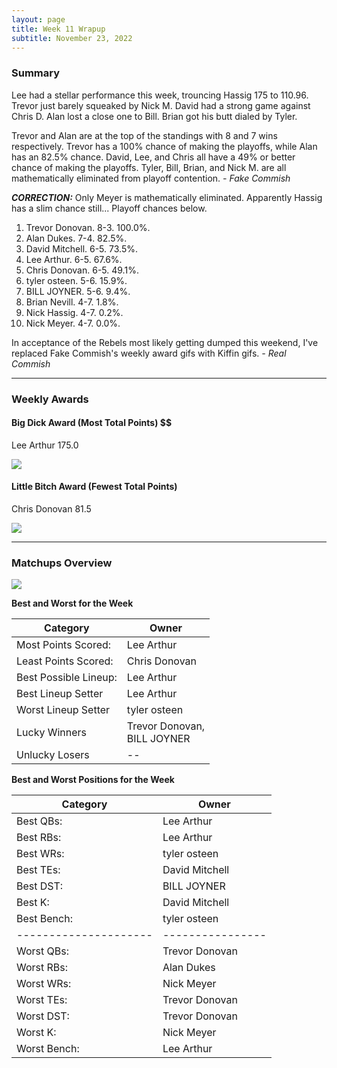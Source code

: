 ```yaml
---
layout: page
title: Week 11 Wrapup
subtitle: November 23, 2022
---
```


### Summary

Lee had a stellar performance this week, trouncing Hassig 175 to 110.96. Trevor just barely squeaked by Nick M. David had a strong game against Chris D. Alan lost a close one to Bill. Brian got his butt dialed by Tyler.

Trevor and Alan are at the top of the standings with 8 and 7 wins respectively. Trevor has a 100% chance of making the playoffs, while Alan has an 82.5% chance. David, Lee, and Chris all have a 49% or better chance of making the playoffs. Tyler, Bill, Brian, and Nick M. are all mathematically eliminated from playoff contention.  *- Fake Commish*

***CORRECTION:*** Only Meyer is mathematically eliminated. Apparently Hassig has a slim chance still... Playoff chances below.

1. Trevor Donovan. 8-3. 100.0%.
2. Alan Dukes. 7-4. 82.5%.
3. David Mitchell. 6-5. 73.5%.
4. Lee Arthur. 6-5. 67.6%.
5. Chris Donovan. 6-5. 49.1%.
6. tyler osteen. 5-6. 15.9%.
7. BILL JOYNER. 5-6. 9.4%.
8. Brian Nevill. 4-7. 1.8%.
9. Nick Hassig. 4-7. 0.2%.
10. Nick Meyer. 4-7. 0.0%.

In acceptance of the Rebels most likely getting dumped this weekend, I've replaced Fake Commish's weekly award gifs with Kiffin gifs.
  *- Real Commish*

___

### Weekly Awards

#### Big Dick Award (Most Total Points) $$
Lee Arthur 175.0 

![](https://media.giphy.com/media/KrETdIcHp8A01n6R4S/giphy-downsized-large.gif)

#### Little Bitch Award (Fewest Total Points)
Chris Donovan 81.5 

![](https://media.giphy.com/media/8m8yBrQ7M7d6H2w50L/giphy.gif)


___

### Matchups Overview

![](../assets/img/week11_matchups.png)


**Best and Worst for the Week**


| Category              | Owner                            |
|-----------------------|----------------------------------|
| Most Points Scored:   | Lee Arthur                       |
| Least Points Scored:  | Chris Donovan                    |
| Best Possible Lineup: | Lee Arthur                       |
| Best Lineup Setter    | Lee Arthur                       |
| Worst Lineup Setter   | tyler osteen                     |
| Lucky Winners         | Trevor Donovan,<br />BILL JOYNER |
| Unlucky Losers        | --                               |


**Best and Worst Positions for the Week**


| Category              | Owner            |
|-----------------------|------------------|
| Best QBs:             | Lee Arthur       |
| Best RBs:             | Lee Arthur       |
| Best WRs:             | tyler osteen     |
| Best TEs:             | David Mitchell   |
| Best DST:             | BILL JOYNER      |
| Best K:               | David Mitchell   |
| Best Bench:           | tyler osteen     |
| --------------------- | ---------------- |
| Worst QBs:            | Trevor  Donovan  |
| Worst RBs:            | Alan Dukes       |
| Worst WRs:            | Nick Meyer       |
| Worst TEs:            | Trevor  Donovan  |
| Worst DST:            | Trevor  Donovan  |
| Worst K:              | Nick Meyer       |
| Worst Bench:          | Lee Arthur       |


